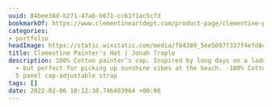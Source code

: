 ```yaml
---
uuid: 84bee38d-b271-47ab-b671-cc61f1ac5cfd
bookmarkOf: https://www.clementineartdept.com/product-page/clementine-painter-s-hat
categories:
- portfolio
headImage: https://static.wixstatic.com/media/f84389_5ee5097f337f4efd8c9b42d881274c6b~mv2.jpg/v1/fit/w_500,h_500,q_90/file.jpg
title: Clementine Painter's Hat | Jonah Trople
description: 100% Cotton painter’s cap. Inspired by long days on a ladder with a paintbrush
  - but perfect for picking up sunshine vibes at the beach. -100% Cotton-unstructured
  5 panel cap-adjustable strap
tags: []
date: 2022-02-06 10:12:30.746483964 +00:00
---
```


